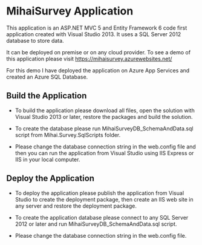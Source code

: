# MihaiSurvey Application

This application is an ASP.NET MVC 5 and Entity Framework 6 code first application created with Visual Studio 2013. It uses a SQL Server 2012 database to store data. 

It can be deployed on premise or on any cloud provider. To see a demo of this application please visit https://mihaisurvey.azurewebsites.net/ 

For this demo I have deployed the application on Azure App Services and created an Azure SQL Database.

## Build the Application

- To build the application please download all files, open the solution with Visual Studio 2013 or later, restore the packages and build the solution.

- To create the database please run MihaiSurveyDB_SchemaAndData.sql script from Mihai.Survey.SqlScripts folder. 

- Please change the database connection string in the web.config file and then you can run the application from Visual Studio using IIS Express or IIS in your local computer.

## Deploy the Application

- To deploy the application please publish the application from Visual Studio to create the deployment package, then create an IIS web site in any server and restore the deployment package.

- To create the application database please connect to any SQL Server 2012 or later and run MihaiSurveyDB_SchemaAndData.sql script.

- Please change the database connection string in the web.config file.
